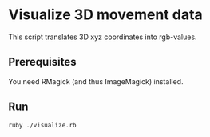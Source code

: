 # Visualize 3D movement data

This script translates 3D xyz coordinates into rgb-values.

## Prerequisites

You need RMagick (and thus ImageMagick) installed.

## Run

    ruby ./visualize.rb
